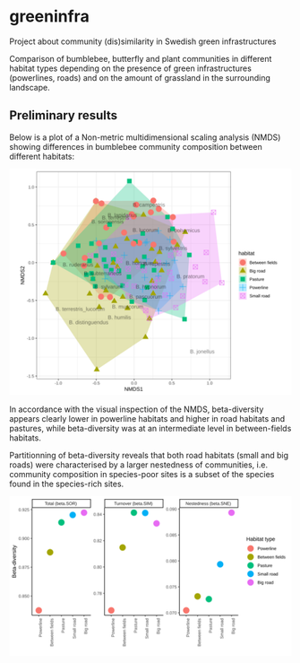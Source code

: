 # greeninfra
Project about community (dis)similarity in Swedish green infrastructures

Comparison of bumblebee, butterfly and plant communities in different habitat types depending on the presence of green infrastructures (powerlines, roads) and on the amount of grassland in the surrounding landscape. 

## Preliminary results

Below is a plot of a Non-metric multidimensional scaling analysis (NMDS) showing differences in bumblebee community composition between different habitats:

![NMDS](nmds_plot.svg)


In accordance with the visual inspection of the NMDS, beta-diversity appears clearly lower in powerline habitats and higher in road habitats and pastures, while beta-diversity was at an intermediate level in between-fields habitats.

Partitionning of beta-diversity reveals that both road habitats (small and big roads) were characterised by a larger nestedness of communities, i.e. community composition in species-poor sites is a subset of the species found in the species-rich sites.

![Beta](beta.div_plot.svg)

